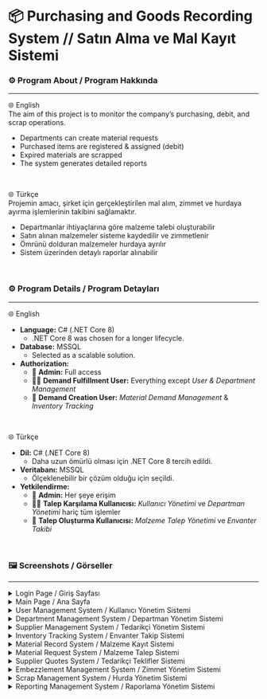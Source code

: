 # 📦 Purchasing and Goods Recording System // Satın Alma ve Mal Kayıt Sistemi

### ⚙️ Program About / Program Hakkında
---
🌐 English <br>
The aim of this project is to monitor the company’s purchasing, debit, and scrap operations.

- Departments can create material requests
- Purchased items are registered & assigned (debit)
- Expired materials are scrapped
- The system generates detailed reports

<br>

🌐 Türkçe <br>
Projemin amacı, şirket için gerçekleştirilen mal alım, zimmet ve hurdaya ayırma işlemlerinin takibini sağlamaktır.

- Departmanlar ihtiyaçlarına göre malzeme talebi oluşturabilir
- Satın alınan malzemeler sisteme kaydedilir ve zimmetlenir
- Ömrünü dolduran malzemeler hurdaya ayrılır
- Sistem üzerinden detaylı raporlar alınabilir

<br>

### ⚙️ Program Details / Program Detayları
---
🌐 English  
- **Language:** C# (.NET Core 8)  
  - .NET Core 8 was chosen for a longer lifecycle.  
- **Database:** MSSQL  
  - Selected as a scalable solution.  
- **Authorization:**  
  - 🔑 **Admin:** Full access  
  - 👨‍💼 **Demand Fulfillment User:** Everything except *User & Department Management*  
  - 📝 **Demand Creation User:** *Material Demand Management* & *Inventory Tracking*

<br>

🌐 Türkçe 
- **Dil:** C# (.NET Core 8)  
  - Daha uzun ömürlü olması için .NET Core 8 tercih edildi.  
- **Veritabanı:** MSSQL  
  - Ölçeklenebilir bir çözüm olduğu için seçildi.  
- **Yetkilendirme:**  
  - 🔑 **Admin:** Her şeye erişim  
  - 👨‍💼 **Talep Karşılama Kullanıcısı:** *Kullanıcı Yönetimi* ve *Departman Yönetimi* hariç tüm işlemler  
  - 📝 **Talep Oluşturma Kullanıcısı:** *Malzeme Talep Yönetimi* ve *Envanter Takibi*
 
<br>

### 🖼 Screenshots / Görseller
---

<details>
  <summary>Login Page / Giriş Sayfası</summary>

  ![Login Page](https://github.com/lzuzi/Purchasing-and-Goods-Recording-System/blob/main/img/Login%20Page.png)

</details>

<details>
  <summary>Main Page / Ana Sayfa</summary>

  ![Main Page](https://github.com/lzuzi/Purchasing-and-Goods-Recording-System/blob/main/img/Main%20Page.png)

</details>

<details>
  <summary>User Management System / Kullanıcı Yönetim Sistemi</summary>

  ![User Management](https://github.com/lzuzi/Purchasing-and-Goods-Recording-System/blob/main/img/user%20management.png)

</details>

<details>
  <summary>Department Management System / Departman Yönetim Sistemi</summary>

  ![Department Management](https://github.com/lzuzi/Purchasing-and-Goods-Recording-System/blob/main/img/department%20management.png)

</details>

<details>
  <summary>Supplier Management System / Tedarikçi Yönetim Sistemi</summary>

  ![Supplier Management](https://github.com/lzuzi/Purchasing-and-Goods-Recording-System/blob/main/img/supplier%20management.png)

</details>

<details>
  <summary>Inventory Tracking System / Envanter Takip Sistemi</summary>

  ![Inventory Management](https://github.com/lzuzi/Purchasing-and-Goods-Recording-System/blob/main/img/inventory%20management.png)

</details>

<details>
  <summary>Material Record System / Malzeme Kayıt Sistemi</summary>

  ![Material Records](https://github.com/lzuzi/Purchasing-and-Goods-Recording-System/blob/main/img/material%20records.png)

</details>

<details>
  <summary>Material Request System / Malzeme Talep Sistemi</summary>

  ![Material Requests](https://github.com/lzuzi/Purchasing-and-Goods-Recording-System/blob/main/img/material%20requests.png)

</details>

<details>
  <summary>Supplier Quotes System / Tedarikçi Teklifler Sistemi</summary>

  ![Supplier Quotes](https://github.com/lzuzi/Purchasing-and-Goods-Recording-System/blob/main/img/supplier%20quotes.png)

</details>

<details>
  <summary>Embezzlement Management System / Zimmet Yönetim Sistemi</summary>

  ![Embezzlement Management](https://github.com/lzuzi/Purchasing-and-Goods-Recording-System/blob/main/img/embezzlement%20management.png)

</details>

<details>
  <summary>Scrap Management System / Hurda Yönetim Sistemi</summary>

  ![Scrap Management](https://github.com/lzuzi/Purchasing-and-Goods-Recording-System/blob/main/img/scrap%20management.png)

</details>

<details>
  <summary>Reporting Management System / Raporlama Yönetim Sistemi</summary>

  ![Reports](https://github.com/lzuzi/Purchasing-and-Goods-Recording-System/blob/main/img/reports.png)

</details>



